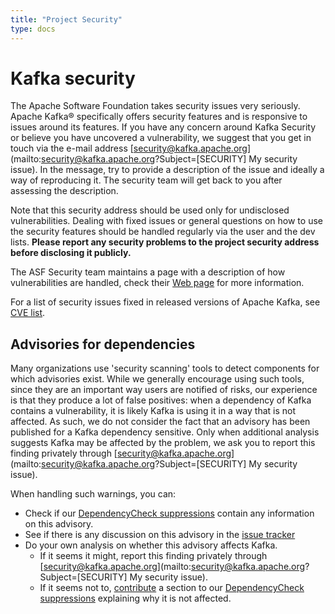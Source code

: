 ```yaml
---
title: "Project Security"
type: docs
---
```


# Kafka security

The Apache Software Foundation takes security issues very seriously. Apache Kafka® specifically offers security features and is responsive to issues around its features. If you have any concern around Kafka Security or believe you have uncovered a vulnerability, we suggest that you get in touch via the e-mail address [security@kafka.apache.org](mailto:security@kafka.apache.org?Subject=\[SECURITY\] My security issue). In the message, try to provide a description of the issue and ideally a way of reproducing it. The security team will get back to you after assessing the description. 

Note that this security address should be used only for undisclosed vulnerabilities. Dealing with fixed issues or general questions on how to use the security features should be handled regularly via the user and the dev lists. **Please report any security problems to the project security address before disclosing it publicly.**

The ASF Security team maintains a page with a description of how vulnerabilities are handled, check their [Web page](http://www.apache.org/security/) for more information. 

For a list of security issues fixed in released versions of Apache Kafka, see [CVE list](/cve-list). 

## Advisories for dependencies

Many organizations use 'security scanning' tools to detect components for which advisories exist. While we generally encourage using such tools, since they are an important way users are notified of risks, our experience is that they produce a lot of false positives: when a dependency of Kafka contains a vulnerability, it is likely Kafka is using it in a way that is not affected. As such, we do not consider the fact that an advisory has been published for a Kafka dependency sensitive. Only when additional analysis suggests Kafka may be affected by the problem, we ask you to report this finding privately through [security@kafka.apache.org](mailto:security@kafka.apache.org?Subject=\[SECURITY\] My security issue). 

When handling such warnings, you can: 

  * Check if our [DependencyCheck suppressions](https://github.com/apache/kafka/blob/trunk/gradle/resources/dependencycheck-suppressions.xml) contain any information on this advisory. 
  * See if there is any discussion on this advisory in the [issue tracker](https://issues.apache.org/jira/browse/KAFKA)
  * Do your own analysis on whether this advisory affects Kafka. 
    * If it seems it might, report this finding privately through [security@kafka.apache.org](mailto:security@kafka.apache.org?Subject=\[SECURITY\] My security issue). 
    * If it seems not to, [contribute](/contributing.html) a section to our [DependencyCheck suppressions](https://github.com/apache/kafka/blob/trunk/gradle/resources/dependencycheck-suppressions.xml) explaining why it is not affected.  

